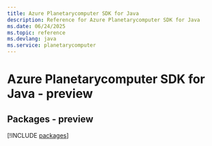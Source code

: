 ```yaml
---
title: Azure Planetarycomputer SDK for Java
description: Reference for Azure Planetarycomputer SDK for Java
ms.date: 06/24/2025
ms.topic: reference
ms.devlang: java
ms.service: planetarycomputer
---
```

# Azure Planetarycomputer SDK for Java - preview
## Packages - preview
[!INCLUDE [packages](planetarycomputer-index.md)]
